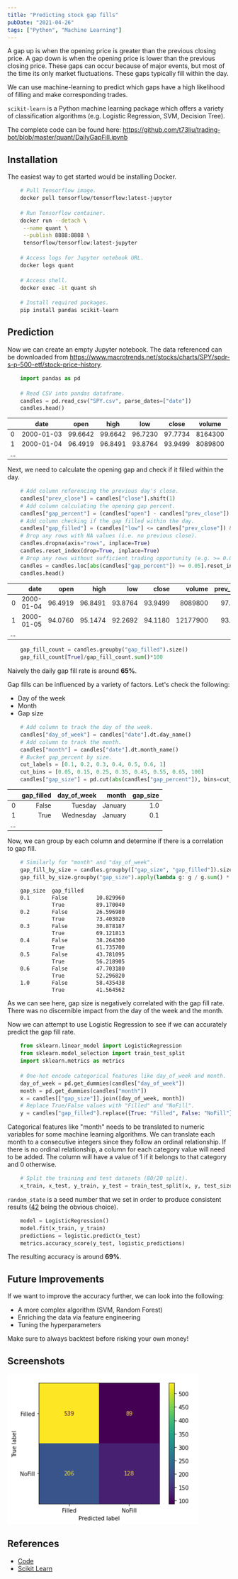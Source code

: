 ```yaml
---
title: "Predicting stock gap fills"
pubDate: "2021-04-26"
tags: ["Python", "Machine Learning"]
---
```


A gap up is when the opening price is greater than the previous closing price.
A gap down is when the opening price is lower than the previous closing price.
These gaps can occur because of major events, but most of the time its only
market fluctuations. These gaps typically fill within the day.

We can use machine-learning to predict which gaps have a high likelihood of
filling and make corresponding trades.

`scikit-learn` is a Python machine learning package which offers a variety of
classification algorithms (e.g. Logistic Regression, SVM, Decision Tree).

The complete code can be found here:
https://github.com/t73liu/trading-bot/blob/master/quant/DailyGapFill.ipynb

## Installation

The easiest way to get started would be installing Docker.

```bash
    # Pull Tensorflow image.
    docker pull tensorflow/tensorflow:latest-jupyter

    # Run Tensorflow container.
    docker run --detach \
     --name quant \
     --publish 8888:8888 \
     tensorflow/tensorflow:latest-jupyter

    # Access logs for Jupyter notebook URL.
    docker logs quant

    # Access shell.
    docker exec -it quant sh

    # Install required packages.
    pip install pandas scikit-learn
```

## Prediction

Now we can create an empty Jupyter notebook. The data referenced can be downloaded
from https://www.macrotrends.net/stocks/charts/SPY/spdr-s-p-500-etf/stock-price-history.

```python
    import pandas as pd

    # Read CSV into pandas dataframe.
    candles = pd.read_csv("SPY.csv", parse_dates=["date"])
    candles.head()
```

|     | date       | open    | high    | low     | close   | volume  |
| --- | ---------- | ------- | ------- | ------- | ------- | ------- |
| 0   | 2000-01-03 | 99.6642 | 99.6642 | 96.7230 | 97.7734 | 8164300 |
| 1   | 2000-01-04 | 96.4919 | 96.8491 | 93.8764 | 93.9499 | 8089800 |
| ... |            |         |         |         |         |         |

Next, we need to calculate the opening gap and check if it filled within the day.

```python
    # Add column referencing the previous day's close.
    candles["prev_close"] = candles["close"].shift(1)
    # Add column calculating the opening gap percent.
    candles["gap_percent"] = (candles["open"] - candles["prev_close"]) / candles["prev_close"] * 100
    # Add column checking if the gap filled within the day.
    candles["gap_filled"] = (candles["low"] <= candles["prev_close"]) & (candles["prev_close"] <= candles["high"])
    # Drop any rows with NA values (i.e. no previous close).
    candles.dropna(axis="rows", inplace=True)
    candles.reset_index(drop=True, inplace=True)
    # Drop any rows without sufficient trading opportunity (e.g. >= 0.05%).
    candles = candles.loc[abs(candles["gap_percent"]) >= 0.05].reset_index(drop=True)
    candles.head()
```

|     |       date |    open |    high |     low |   close |   volume | prev_close | gap_percent | gap_filled |
| --: | ---------: | ------: | ------: | ------: | ------: | -------: | ---------: | ----------: | ---------: |
|   0 | 2000-01-04 | 96.4919 | 96.8491 | 93.8764 | 93.9499 |  8089800 |    97.7734 |   -1.310684 |      False |
|   1 | 2000-01-05 | 94.0760 | 95.1474 | 92.2692 | 94.1180 | 12177900 |    93.9499 |    0.134220 |       True |
| ... |            |         |         |         |         |          |            |             |            |

```python
    gap_fill_count = candles.groupby("gap_filled").size()
    gap_fill_count[True]/gap_fill_count.sum()*100
```

Naively the daily gap fill rate is around **65%**.

Gap fills can be influenced by a variety of factors. Let's check the following:

- Day of the week
- Month
- Gap size

```python
    # Add column to track the day of the week.
    candles["day_of_week"] = candles["date"].dt.day_name()
    # Add column to track the month.
    candles["month"] = candles["date"].dt.month_name()
    # Bucket gap_percent by size.
    cut_labels = [0.1, 0.2, 0.3, 0.4, 0.5, 0.6, 1]
    cut_bins = [0.05, 0.15, 0.25, 0.35, 0.45, 0.55, 0.65, 100]
    candles["gap_size"] = pd.cut(abs(candles["gap_percent"]), bins=cut_bins, labels=cut_labels)
```

|     | gap_filled | day_of_week |   month | gap_size |
| --: | ---------: | ----------: | ------: | -------: |
|   0 |      False |     Tuesday | January |      1.0 |
|   1 |       True |   Wednesday | January |      0.1 |
| ... |            |             |         |          |

Now, we can group by each column and determine if there is a correlation to gap
fill.

```python
    # Similarly for "month" and "day_of_week".
    gap_fill_by_size = candles.groupby(["gap_size", "gap_filled"]).size()
    gap_fill_by_size.groupby("gap_size").apply(lambda g: g / g.sum() * 100)
```

```
    gap_size  gap_filled
    0.1       False         10.829960
              True          89.170040
    0.2       False         26.596980
              True          73.403020
    0.3       False         30.878187
              True          69.121813
    0.4       False         38.264300
              True          61.735700
    0.5       False         43.781095
              True          56.218905
    0.6       False         47.703180
              True          52.296820
    1.0       False         58.435438
              True          41.564562
```

As we can see here, gap size is negatively correlated with the gap fill rate.
There was no discernible impact from the day of the week and the month.

Now we can attempt to use Logistic Regression to see if we can accurately
predict the gap fill rate.

```python
    from sklearn.linear_model import LogisticRegression
    from sklearn.model_selection import train_test_split
    import sklearn.metrics as metrics

    # One-hot encode categorical features like day_of_week and month.
    day_of_week = pd.get_dummies(candles["day_of_week"])
    month = pd.get_dummies(candles["month"])
    x = candles[["gap_size"]].join([day_of_week, month])
    # Replace True/False values with "Filled" and "NoFill".
    y = candles["gap_filled"].replace({True: "Filled", False: "NoFill"})
```

Categorical features like "month" needs to be translated to numeric variables
for some machine learning algorithms. We can translate each month to a
consecutive integers since they follow an ordinal relationship. If there is no
ordinal relationship, a column for each category value will need to be
added. The column will have a value of 1 if it belongs to that category and 0
otherwise.

```python
    # Split the training and test datasets (80/20 split).
    x_train, x_test, y_train, y_test = train_test_split(x, y, test_size=0.2, random_state=42)
```

`random_state` is a seed number that we set in order to produce consistent
results ([42][42] being the obvious choice).

```python
    model = LogisticRegression()
    model.fit(x_train, y_train)
    predictions = logistic.predict(x_test)
    metrics.accuracy_score(y_test, logistic_predictions)
```

The resulting accuracy is around **69%**.

## Future Improvements

If we want to improve the accuracy further, we can look into the following:

- A more complex algorithm (SVM, Random Forest)
- Enriching the data via feature engineering
- Tuning the hyperparameters

Make sure to always backtest before risking your own money!

## Screenshots

![Confusion Matrix](../images/confusion-matrix.png)

## References

- [Code](https://github.com/t73liu/trading-bot/blob/master/quant/DailyGapFill.ipynb)
- [Scikit Learn](https://scikit-learn.org/stable/index.html)

[42]: https://en.wikipedia.org/wiki/42_(number)#The_Hitchhiker's_Guide_to_the_Galaxy
